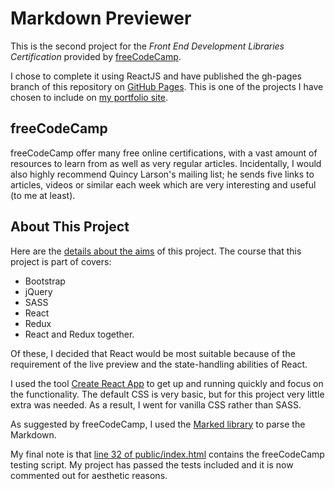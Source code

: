 # Markdown Previewer

This is the second project for the *Front End Development Libraries Certification* provided by [freeCodeCamp](https://www.freecodecamp.org).

I chose to complete it using ReactJS and have published the gh-pages branch of this repository on [GitHub Pages](https://benberryallwood.github.io/markdown-previewer).
This is one of the projects I have chosen to include on [my portfolio site](https://benberryallwood.github.io).

## freeCodeCamp

freeCodeCamp offer many free online certifications, with a vast amount of resources to learn from as well as very regular articles.
Incidentally, I would also highly recommend Quincy Larson's mailing list; he sends five links to articles, videos or similar each week which are very interesting and useful (to me at least).

## About This Project

Here are the [details about the aims](https://www.freecodecamp.org/learn/front-end-libraries/front-end-libraries-projects/build-a-markdown-previewer) of this project.
The course that this project is part of covers:

- Bootstrap
- jQuery
- SASS
- React
- Redux
- React and Redux together.

Of these, I decided that React would be most suitable because of the requirement of the live preview and the state-handling abilities of React.

I used the tool [Create React App](https://create-react-app.dev/) to get up and running quickly and focus on the functionality.
The default CSS is very basic, but for this project very little extra was needed.
As a result, I went for vanilla CSS rather than SASS.

As suggested by freeCodeCamp, I used the [Marked library](https://cdnjs.com/libraries/marked) to parse the Markdown.

My final note is that [line 32 of public/index.html](https://github.com/benberryallwood/markdown-previewer/blob/97afe778834e1a56fb5fcbc1b01506e1f31de85f/public/index.html#L32) contains the freeCodeCamp testing script.
My project has passed the tests included and it is now commented out for aesthetic reasons.
